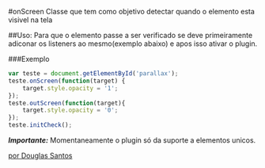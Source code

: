 #onScreen
Classe que tem como objetivo detectar quando o elemento esta visivel na tela

##Uso:
Para que o elemento passe a ser verificado se deve primeiramente adiconar os listeners ao mesmo(exemplo abaixo) e apos isso ativar o plugin.

###Exemplo
```javascript
var teste = document.getElementById('parallax');
teste.onScreen(function(target) {
	target.style.opacity = '1';	
});
teste.outScreen(function(target){
	target.style.opacity = '0';			
});
teste.initCheck();
```

***Importante:***
Momentaneamente o plugin só da suporte a elementos unicos.

[por Douglas Santos](http://douglas.com.br)
